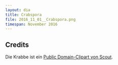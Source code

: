 ```yaml
---
layout: dia
title: Crabspora
file: 2016_11_01__Crabspora.png
timespan: November 2016
---
```


## Credits

Die Krabbe ist ein [Public Domain-Clipart von Scout](https://openclipart.org/detail/192996/red-crab).
